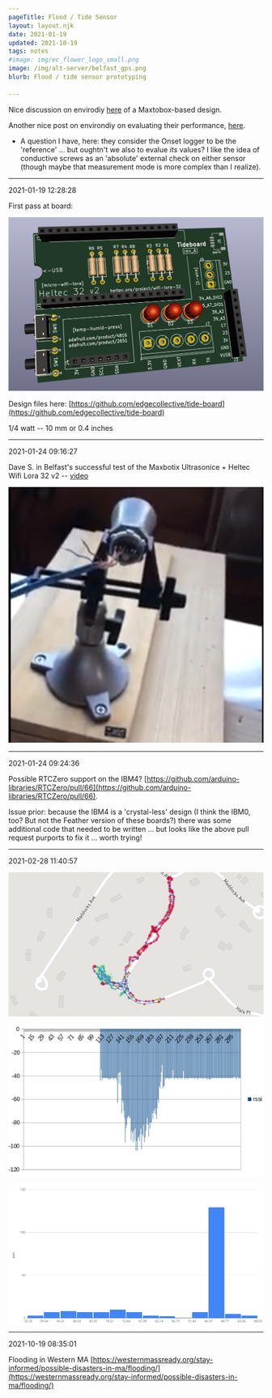 ```yaml
---
pageTitle: Flood / Tide Sensor
layout: layout.njk
date: 2021-01-19
updated: 2021-10-19
tags: notes
#image: img/ec_flower_logo_small.png
image: /img/alt-server/belfast_gps.png
blurb: Flood / tide sensor prototyping

---
```


Nice discussion on envirodiy [here](https://www.envirodiy.org/ultrasonic-water-depth-sensor/) of a Maxtobox-based design.

Another nice post on environdiy on evaluating their performance, [here](https://www.envirodiy.org/evaluation-water-level-monitoring-maxbotix-ultrasonic-sensors/).

- A question I have, here:  they consider the Onset logger to be the 'reference' ... but oughtn't we also to evalue *its* values?  I like the idea of conductive screws as an 'absolute' external check on either sensor (though maybe that measurement mode is more complex than I realize).

---
2021-01-19 12:28:28

First pass at board:

![](/img/flood/tideboard.png)

Design files here: [https://github.com/edgecollective/tide-board](https://github.com/edgecollective/tide-board)

1/4 watt -- 10 mm or 0.4 inches 

---
2021-01-24 09:16:27

Dave S. in Belfast's successful test of the Maxbotix Ultrasonice + Heltec Wifi Lora 32 v2 -- [video](https://youtu.be/KpKlBCJnksk)

![](/img/flood/heltec_maxbotix.png)

---
2021-01-24 09:24:36

Possible RTCZero support on the IBM4? [https://github.com/arduino-libraries/RTCZero/pull/66](https://github.com/arduino-libraries/RTCZero/pull/66).

Issue prior: because the IBM4 is a 'crystal-less' design (I think the IBM0, too? But not the Feather version of these boards?) there was some additional code that needed to be written ... but looks like the above pull request purports to fix it ... worth trying!

---
2021-02-28 11:40:57

![](/img/alt-server/belfast_gps.png)

![](/img/alt-server/belfast_rssi.png)

![](/img/alt-server/belfast_rssi_histogram.png)

---
2021-10-19 08:35:01

Flooding in Western MA [https://westernmassready.org/stay-informed/possible-disasters-in-ma/flooding/](https://westernmassready.org/stay-informed/possible-disasters-in-ma/flooding/)


